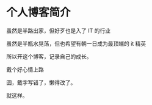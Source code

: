 # 个人博客简介

虽然是半路出家，但好歹也是入了 IT 的行业

虽然是半瓶水晃荡，但也希望有朝一日成为最顶端的 it 精英

所以开这个博客，记录自己的成长。

戴个好心情上路

囧，戴字写错了，懒得改了。

就这样。


